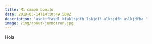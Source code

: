 ```yaml
---
title: Mi campo bonito
date: 2018-05-14T14:50:49.508Z
description: 'asdkjfhasdl kfaklsjdfh lskjdfh alksjdfh aslkjdfha '
image: /img/about-jumbotron.jpg
---
```

Hola
